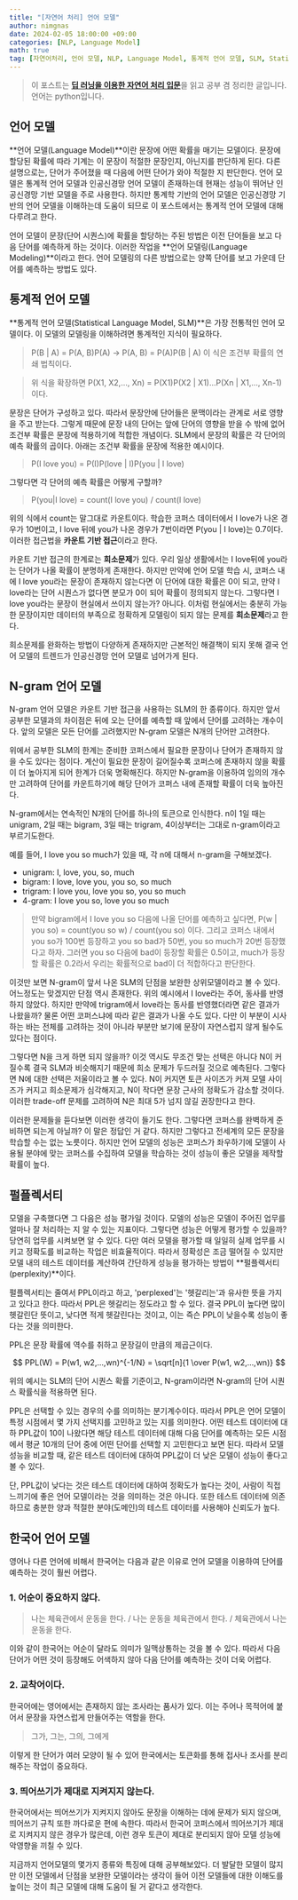 ```yaml
---
title: "[자연어 처리] 언어 모델"
author: nimgnas
date: 2024-02-05 18:00:00 +09:00
categories: [NLP, Language Model]
math: true
tag: [자연어처리, 언어 모델, NLP, Language Model, 통계적 언어 모델, SLM, Statistical Language Model, N-gram, 펄플렉서티, Perplexity]
---
```


> 이 포스트는 [**딥 러닝을 이용한 자연어 처리 입문**](https://wikidocs.net/book/2155)을 읽고 공부 겸 정리한 글입니다. 언어는 python입니다.

## 언어 모델

**언어 모델(Language Model)**이란 문장에 어떤 확률을 매기는 모델이다. 문장에 할당된 확률에 따라 기계는 이 문장이 적절한 문장인지, 아닌지를 판단하게 된다. 다른 설명으로는, 단어가 주어졌을 때 다음에 어떤 단어가 와야 적절한 지 판단한다. 언어 모델은 통계적 언어 모델과 인공신경망 언어 모델이 존재하는데 현재는 성능이 뛰어난 인공신경망 기반 모델을 주로 사용한다. 하지만 통계학 기반의 언어 모델은 인공신경망 기반의 언어 모델을 이해하는데 도움이 되므로 이 포스트에서는 통계적 언어 모델에 대해 다루려고 한다.

언어 모델이 문장(단어 시퀀스)에 확률을 할당하는 주된 방법은 이전 단어들을 보고 다음 단어를 예측하게 하는 것이다. 이러한 작업을 **언어 모델링(Language Modeling)**이라고 한다. 언어 모델링의 다른 방법으로는 양쪽 단어를 보고 가운데 단어를 예측하는 방법도 있다.

## 통계적 언어 모델

**통계적 언어 모델(Statistical Language Model, SLM)**은 가장 전통적인 언어 모델이다. 이 모델의 모델링을 이해하려면 통계적인 지식이 필요하다.

> P(B \| A) = P(A, B)P(A) -> P(A, B) = P(A)P(B \| A) 이 식은 조건부 확률의 연쇄 법칙이다.

> 위 식을 확장하면 P(X1, X2,..., Xn) = P(X1)P(X2 \| X1)...P(Xn \| X1,..., Xn-1)이다.

문장은 단어가 구성하고 있다. 따라서 문장안에 단어들은 문맥이라는 관계로 서로 영향을 주고 받는다. 그렇게 때문에 문장 내의 단어는 앞에 단어의 영향을 받을 수 밖에 없어 조건부 확률은 문장에 적용하기에 적합한 개념이다. SLM에서 문장의 확률은 각 단어의 예측 확률의 곱이다. 아래는 조건부 확률을 문장에 적용한 예시이다.

> P(I love you) = P(I)P(love \| I)P(you \| I love)

그렇다면 각 단어의 예측 확률은 어떻게 구할까?

> P(you\|I love) = count(I love you) / count(I love)

위의 식에서 count는 말그대로 카운트이다. 학습한 코퍼스 데이터에서 I love가 나온 경우가 10번이고, I love 뒤에 you가 나온 경우가 7번이라면 P(you \| I love)는 0.7이다. 이러한 접근법을 **카운트 기반 접근**이라고 한다.

카운트 기반 접근의 한계로는 **희소문제**가 있다. 우리 일상 생활에서는 I love뒤에 you라는 단어가 나올 확률이 분명하게 존재한다. 하지만 만약에 언어 모델 학습 시, 코퍼스 내에  I love you라는 문장이 존재하지 않는다면 이 단어에 대한 확률은 0이 되고, 만약 I love라는 단어 시퀀스가 없다면 분모가 0이 되어 확률이 정의되지 않는다. 그렇다면 I love you라는 문장이 현실에서 쓰이지 않는가? 아니다. 이처럼 현실에서는 충분히 가능한 문장이지만 데이터의 부족으로 정확하게 모델링이 되지 않는 문제를 **희소문제**라고 한다.

희소문제를 완화하는 방법이 다양하게 존재하지만 근본적인 해결책이 되지 못해 결국 언어 모델의 트렌드가 인공신경망 언어 모델로 넘어가게 된다.

## N-gram 언어 모델

N-gram 언어 모델은 카운트 기반 접근을 사용하는 SLM의 한 종류이다. 하지만 앞서 공부한 모델과의 차이점은 뒤에 오는 단어를 예측할 때 앞에서 단어를 고려하는 개수이다. 앞의 모델은 모든 단어를 고려했지만 N-gram 모델은 N개의 단어만 고려한다.

위에서 공부한 SLM의 한계는 준비한 코퍼스에서 필요한 문장이나 단어가 존재하지 않을 수도 있다는 점이다. 계산이 필요한 문장이 길어질수록 코퍼스에 존재하지 않을 확률이 더 높아지게 되어 한계가 더욱 명확해진다. 하지만 N-gram을 이용하여 임의의 개수만 고려하여 단어를 카운트하기에 해당 단어가 코퍼스 내에 존재할 확률이 더욱 높아진다.

N-gram에서는 연속적인 N개의 단어를 하나의 토큰으로 인식한다. n이 1일 때는 unigram, 2일 때는 bigram, 3일 때는 trigram, 4이상부터는 그대로 n-gram이라고 부르기도한다.

예를 들어, I love you so much가 있을 때, 각 n에 대해서 n-gram을 구해보겠다.
- unigram: I, love, you, so, much
- bigram: I love, love you, you so, so much
- trigram: I love you, love you so, you so much
- 4-gram: I love you so, love you so much

> 만약 bigram에서 I love you so 다음에 나올 단어를 예측하고 싶다면, P(w \| you so) = count(you so w) / count(you so) 이다. 그리고 코퍼스 내에서 you so가 100번 등장하고 you so bad가 50번, you so much가 20번 등장했다고 하자. 그러면 you so 다음에 bad이 등장할 확률은 0.5이고, much가 등장할 확률은 0.2라서 우리는 확률적으로 bad이 더 적합하다고 판단한다.

이것만 보면 N-gram이 앞서 나온 SLM의 단점을 보완한 상위모델이라고 볼 수 있다. 어느정도는 맞겠지만 단점 역시 존재한다. 위의 예시에서 I love라는 주어, 동사를 반영하지 않았다. 하지만 만약에 trigram에서 love라는 동사를 반영했더라면 같은 결과가 나왔을까? 물론 어떤 코퍼스냐에 따라 같은 결과가 나올 수도 있다. 다만 이 부분이 시사하는 바는 전체를 고려하는 것이 아니라 부분만 보기에 문장이 자연스럽지 않게 될수도 있다는 점이다.

그렇다면 N을 크게 하면 되지 않을까? 이것 역시도 무조건 맞는 선택은 아니다 N이 커질수록 결국 SLM과 비슷해지기 때문에 희소 문제가 두드러질 것으로 예측된다. 그렇다면 N에 대한 선택은 저울이라고 볼 수 있다. N이 커지면 토큰 사이즈가 커져 모델 사이즈가 커지고 희소문제가 심각해지고, N이 작다면 문장 근사의 정확도가 감소할 것이다. 이러한 trade-off 문제를 고려하여 N은 최대 5가 넘지 않길 권장한다고 한다.

이러한 문제들을 듣다보면 이러한 생각이 들기도 한다. 그렇다면 코퍼스를 완벽하게 준비하면 되는게 아닐까? 이 말은 정답인 거 같다. 하지만 그렇다고 전세계의 모든 문장을 학습할 수는 없는 노릇이다. 하지만 언어 모델의 성능은 코퍼스가 좌우하기에 모델이 사용될 분야에 맞는 코퍼스를 수집하여 모델을 학습하는 것이 성능이 좋은 모델을 제작할 확률이 높다.

## 펄플렉서티

모델을 구축했다면 그 다음은 성능 평가일 것이다. 모델의 성능은 모델이 주어진 업무를 얼마나 잘 처리하는 지 알 수 있는 지표이다. 그렇다면 성능은 어떻게 평가할 수 있을까? 당연히 업무를 시켜보면 알 수 있다. 다만 여러 모델을 평가할 때 일일히 실제 업무를 시키고 정확도를 비교하는 작업은 비효율적이다. 따라서 정확성은 조금 떨어질 수 있지만 모델 내의 테스트 데이터를 계산하여 간단하게 성능을 평가하는 방법이 **펄플렉서티(perplexity)**이다.

펄플렉서티는 줄여서 PPL이라고 하고, 'perplexed'는 '헷갈리는'과 유사한 뜻을 가지고 있다고 한다. 따라서 PPL은 헷갈리는 정도라고 할 수 있다. 결국 PPL이 높다면 많이 헷갈린단 뜻이고, 낮다면 적게 헷갈린다는 것이고, 이는 즉슨 PPL이 낮을수록 성능이 좋다는 것을 의미한다.

PPL은 문장 확률에 역수를 취하고 문장길이 만큼의 제곱근이다.

$$ PPL(W) = P(w1, w2,...,wn)^{-1/N} = \sqrt[n]{1 \over P(w1, w2,...,wn)} $$

위의 예시는 SLM의 단어 시퀀스 확률 기준이고, N-gram이라면 N-gram의 단어 시퀀스 확률식을 적용하면 된다.

PPL은 선택할 수 있는 경우의 수를 의미하는 분기계수이다. 따라서 PPL은 언어 모델이 특정 시점에서 몇 가지 선택지를 고민하고 있는 지를 의미한다. 어떤 테스트 데이터에 대하 PPL값이 10이 나왔다면 해당 테스트 데이터에 대해 다음 단어를 예측하는 모든 시점에서 평균 10개의 단어 중에 어떤 단어를 선택할 지 고민한다고 보면 된다. 따라서 모델 성능을 비교할 때, 같은 테스트 데이터에 대하여 PPL값이 더 낮은 모델이 성능이 좋다고 볼 수 있다.

단, PPL값이 낮다는 것은 테스트 데이터에 대하여 정확도가 높다는 것이, 사람이 직접 느끼기에 좋은 언어 모델이라는 것을 의미하는 것은 아니다. 또한 테스트 데이터에 의존하므로 충분한 양과 적절한 분야(도메인)의 테스트 데이터를 사용해야 신뢰도가 높다.

## 한국어 언어 모델

영어나 다른 언어에 비해서 한국어는 다음과 같은 이유로 언어 모델을 이용하여 단어를 예측하는 것이 훨씬 어렵다.

### 1. 어순이 중요하지 않다.
> 나는 체육관에서 운동을 한다. / 나는 운동을 체육관에서 한다. / 체육관에서 나는 운동을 한다.

이와 같이 한국어는 어순이 달라도 의미가 일맥상통하는 것을 볼 수 있다. 따라서 다음 단어가 어떤 것이 등장해도 어색하지 않아 다음 단어를 예측하는 것이 더욱 어렵다.

### 2. 교착어이다.
한국어에는 영어에서는 존재하지 않는 조사라는 품사가 있다. 이는 주어나 목적어에 붙어서 문장을 자연스럽게 만들어주는 역할을 한다.
> 그가, 그는, 그의, 그에게

이렇게 한 단어가 여러 모양이 될 수 있어 한국에서는 토큰화를 통해 접사나 조사를 분리해주는 작업이 중요하다.

### 3. 띄어쓰기가 제대로 지켜지지 않는다.
한국어에서는 띄어쓰기가 지켜지지 않아도 문장을 이해하는 데에 문제가 되지 않으며, 띄어쓰기 규칙 또한 까다로운 편에 속한다. 따라서 한국어 코퍼스에서 띄어쓰기가 제대로 지켜지지 않은 경우가 많은데, 이런 경우 토큰이 제대로 분리되지 않아 모델 성능에 악영향을 끼칠 수 있다.




지금까지 언어모델의 몇가지 종류와 특징에 대해 공부해보았다. 더 발달한 모델이 많지만 이전 모델에서 단점을 보완한 모델이라는 생각이 들어 이전 모델들에 대한 이해도를 높이는 것이 최근 모델에 대해 도움이 될 거 같다고 생각한다.